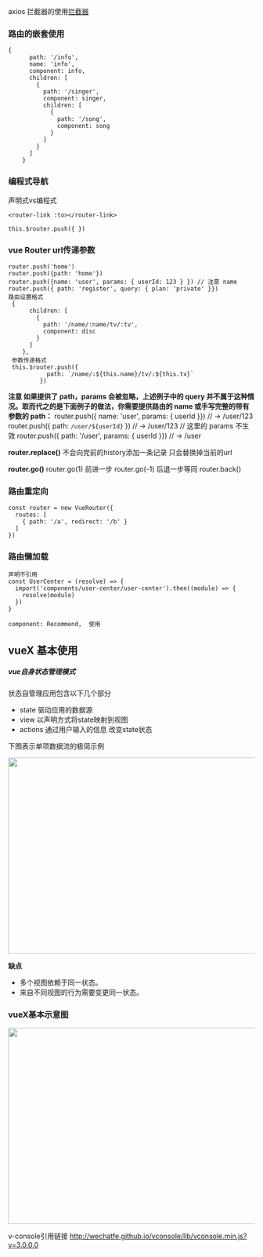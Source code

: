 axios 拦截器的使用[拦截器](https://www.cnblogs.com/waitingbar/archive/2017/11/23/7885028.html)
### 路由的嵌套使用
```
{
      path: '/info',
      name: 'info',
      component: info,
      children: [
        {
          path: '/singer',
          component: singer,
          children: [
            {
              path: '/song',
              component: song
            }
          ]
        }
      ]
    }
```
### 编程式导航
声明式vs编程式
```
<router-link :to></router-link>

this.$router.push({ })
```

### vue Router  url传递参数

```
router.push('home')
router.push({path: 'home'})
router.push({name: 'user', params: { userId: 123 } }) // 注意 name
router.push({ path: 'register', query: { plan: 'private' }})
路由设置格式
 {
      children: [
        {
          path: '/name/:name/tv/:tv',
          component: disc
        }
      ]
    },
 参数传递格式
 this.$router.push({
           path: `/name/:${this.name}/tv/:${this.tv}`
         })
```
**注意 如果提供了 path，params 会被忽略，上述例子中的 query 并不属于这种情况。取而代之的是下面例子的做法，你需要提供路由的 name 或手写完整的带有参数的 path：**
router.push({ name: 'user', params: { userId }}) // -> /user/123
router.push({ path: `/user/${userId}` }) // -> /user/123
// 这里的 params 不生效
router.push({ path: '/user', params: { userId }}) // -> /user

**router.replace()**
不会向党前的history添加一条记录 只会替换掉当前的url

**router.go()**
router.go(1) 前进一步
router.go(-1) 后退一步等同 router.back()

### 路由重定向
```
const router = new VueRouter({
  routes: [
    { path: '/a', redirect: '/b' }
  ]
})
```

### 路由懒加载
```
声明不引用
const UserCenter = (resolve) => {
  import('components/user-center/user-center').then((module) => {
    resolve(module)
  })
}

component: Recommend,  使用
```




## vueX 基本使用

##### vue自身状态管理模式
状态自管理应用包含以下几个部分
 - state 驱动应用的数据源
 - view 以声明方式将state映射到视图
 - actions 通过用户输入的信息 改变state状态

下图表示单项数据流的极简示例
<div style='margin:auto'>
  <img width=600 height=400 src='https://vuex.vuejs.org/zh-cn/images/flow.png' />
</div>

**缺点**
 - 多个视图依赖于同一状态。
 - 来自不同视图的行为需要变更同一状态。

### vueX基本示意图

<div style='margin:auto'>
  <img width=600 height=400 src='https://vuex.vuejs.org/zh-cn/images/vuex.png' />
</div>

v-console引用链接
http://wechatfe.github.io/vconsole/lib/vconsole.min.js?v=3.0.0.0
